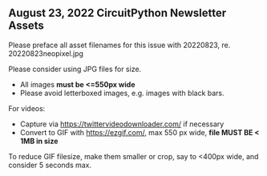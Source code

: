 ## August 23, 2022 CircuitPython Newsletter Assets

Please preface all asset filenames for this issue with 20220823, re. 20220823neopixel.jpg

Please consider using JPG files for size.
* All images **must be <=550px wide**
* Please avoid letterboxed images, e.g. images with black bars.

For videos:

* Capture via https://twittervideodownloader.com/ if necessary
* Convert to GIF with https://ezgif.com/, max 550 px wide, **file MUST BE < 1MB in size**

To reduce GIF filesize, make them smaller or crop, say to <400px wide, and consider 5 seconds max.
